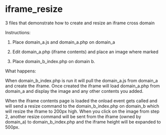 iframe_resize
=============

3 files that demonstrate how to create and resize an iframe cross domain

Instructions:

1) Place domain_a.js and domain_a.php on domain_a

2) Edit domain_a.php (iframe contents) and place an image where marked

3) Place domain_b_index.php on domain b.



What happens:

When domain_b_index.php is run it will pull the domain_a.js from domain_a and create the iframe. Once created the iframe will load domain_a.php from domain_a and display the image and any other contents you added. 

When the iframe contents page is loaded the onload event gets called and will send a resize command to the domain_b_index.php on domain_b which will resize the iframe to 200px high. When you click on the image from step 2, another resize command will be sent from the iframe (owned by domain_a) to domain_b_index.php and the iframe height will be expanded to 500px.
